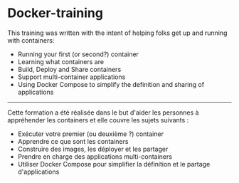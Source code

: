 # Docker-training


This training was written with the intent of helping folks get up and running with containers:

- Running your first (or second?) container
- Learning what containers are
- Build, Deploy and Share containers
- Support multi-container applications
- Using Docker Compose to simplify the definition and sharing of applications

---

Cette formation a été réalisée dans le but d'aider les personnes à appréhender les containers et elle couvre les sujets suivants :

- Exécuter votre premier (ou deuxième ?) container
- Apprendre ce que sont les containers
- Construire des images, les déployer et les partager
- Prendre en charge des applications multi-containers
- Utiliser Docker Compose pour simplifier la définition et le partage d'applications
